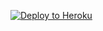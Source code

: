 ﻿
<p><a href="https://dashboard.heroku.com/new?template=https://github.com/lixinay/strxy"> <img src="https://www.herokucdn.com/deploy/button.svg" alt="Deploy to Heroku" /></a></p>
